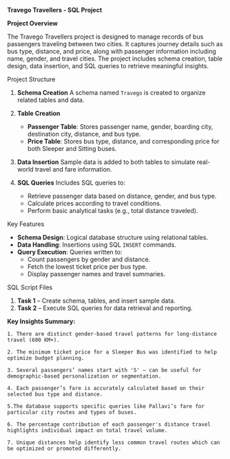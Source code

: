 **Travego Travellers - SQL Project**

**Project Overview**

The Travego Travellers project is designed to manage records of bus passengers traveling between two cities. It captures journey details such as bus type, distance, and price, along with passenger information including name, gender, and travel cities. The project includes schema creation, table design, data insertion, and SQL queries to retrieve meaningful insights.


Project Structure

1. **Schema Creation**
   A schema named `Travego` is created to organize related tables and data.

2. **Table Creation**

   * **Passenger Table**: Stores passenger name, gender, boarding city, destination city, distance, and bus type.
   * **Price Table**: Stores bus type, distance, and corresponding price for both Sleeper and Sitting buses.

3. **Data Insertion**
   Sample data is added to both tables to simulate real-world travel and fare information.

4. **SQL Queries**
   Includes SQL queries to:

   * Retrieve passenger data based on distance, gender, and bus type.
   * Calculate prices according to travel conditions.
   * Perform basic analytical tasks (e.g., total distance traveled).


Key Features

* **Schema Design**: Logical database structure using relational tables.
* **Data Handling**: Insertions using SQL `INSERT` commands.
* **Query Execution**: Queries written to:
  * Count passengers by gender and distance.
  * Fetch the lowest ticket price per bus type.
  * Display passenger names and travel summaries.

SQL Script Files

1. **Task 1** – Create schema, tables, and insert sample data.
2. **Task 2** – Execute SQL queries for data retrieval and reporting.


**Key Insights Summary:**

    1. There are distinct gender-based travel patterns for long-distance travel (600 KM+).

    2. The minimum ticket price for a Sleeper Bus was identified to help optimize budget planning.

    3. Several passengers’ names start with 'S' – can be useful for demographic-based personalization or segmentation.

    4. Each passenger’s fare is accurately calculated based on their selected bus type and distance.

    5.The database supports specific queries like Pallavi’s fare for particular city routes and types of buses.

    6. The percentage contribution of each passenger's distance travel highlights individual impact on total travel volume.

    7. Unique distances help identify less common travel routes which can be optimized or promoted differently.

